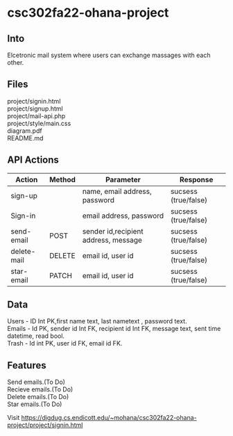 # csc302fa22-ohana-project

## Into

Elcetronic mail system where users can exchange massages with each other.

## Files

project/signin.html<br/>
project/signup.html<br/>
project/mail-api.php<br/>
project/style/main.css<br/>
diagram.pdf<br/>
README.md

## API Actions

| Action        | Method        | Parameter  |   Response          |
| ------------- | ------------- | ---------- |   -------------------- | 
| sign-up       |               |name, email address, password |   sucsess (true/false) |
| Sign-in       |               |  email address, password |   sucsess (true/false) |
| send-email    | POST          | sender id,recipient address, message |   sucsess (true/false) |
| delete-mail   | DELETE        | email id, user id      |   sucsess (true/false)  |
| star-email    | PATCH         |  email id, user id       |   sucsess (true/false) |

## Data 

Users - ID Int PK,first name text, last nametext , password text.<br/>
Emails - Id PK, sender id Int FK, recipient id Int FK, message text, sent time datetime, read bool.<br/>
Trash - Id int PK, user id FK, email id FK.<br/>

## Features

Send emails.(To Do)<br/>
Recieve emails.(To Do)<br/>
Delete emails.(To Do)<br/>
Star emails.(To Do)<br/>


Visit https://digdug.cs.endicott.edu/~mohana/csc302fa22-ohana-project/project/signin.html